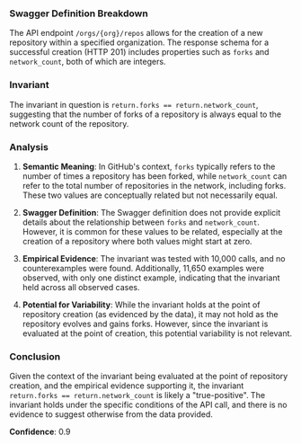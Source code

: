 ### Swagger Definition Breakdown

The API endpoint `/orgs/{org}/repos` allows for the creation of a new repository within a specified organization. The response schema for a successful creation (HTTP 201) includes properties such as `forks` and `network_count`, both of which are integers.

### Invariant

The invariant in question is `return.forks == return.network_count`, suggesting that the number of forks of a repository is always equal to the network count of the repository.

### Analysis

1. **Semantic Meaning**: In GitHub's context, `forks` typically refers to the number of times a repository has been forked, while `network_count` can refer to the total number of repositories in the network, including forks. These two values are conceptually related but not necessarily equal.

2. **Swagger Definition**: The Swagger definition does not provide explicit details about the relationship between `forks` and `network_count`. However, it is common for these values to be related, especially at the creation of a repository where both values might start at zero.

3. **Empirical Evidence**: The invariant was tested with 10,000 calls, and no counterexamples were found. Additionally, 11,650 examples were observed, with only one distinct example, indicating that the invariant held across all observed cases.

4. **Potential for Variability**: While the invariant holds at the point of repository creation (as evidenced by the data), it may not hold as the repository evolves and gains forks. However, since the invariant is evaluated at the point of creation, this potential variability is not relevant.

### Conclusion

Given the context of the invariant being evaluated at the point of repository creation, and the empirical evidence supporting it, the invariant `return.forks == return.network_count` is likely a "true-positive". The invariant holds under the specific conditions of the API call, and there is no evidence to suggest otherwise from the data provided.

**Confidence**: 0.9
